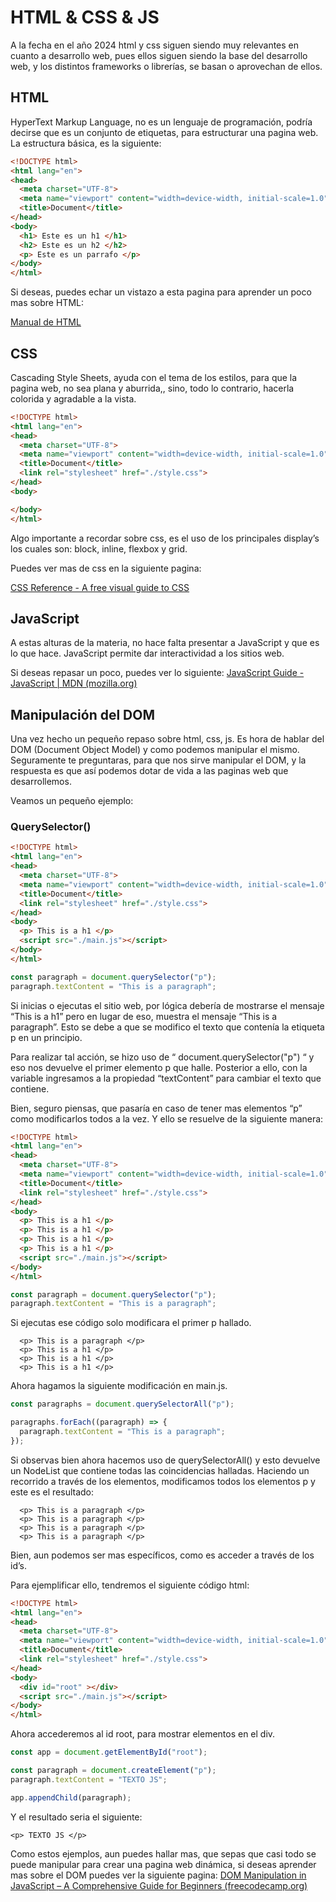 # HTML & CSS & JS

A la fecha en el año 2024 html y css siguen siendo muy relevantes en cuanto a desarrollo web, pues ellos siguen siendo la base del desarrollo web, y los distintos frameworks o librerías, se basan o aprovechan de ellos.

## HTML

HyperText Markup Language, no es un lenguaje de programación, podría decirse que es un conjunto de etiquetas, para estructurar una pagina web. La estructura básica, es la siguiente:

```html
<!DOCTYPE html>
<html lang="en">
<head>
  <meta charset="UTF-8">
  <meta name="viewport" content="width=device-width, initial-scale=1.0">
  <title>Document</title>
</head>
<body>
  <h1> Este es un h1 </h1>
  <h2> Este es un h2 </h2>
  <p> Este es un parrafo </p>
</body>
</html>
```

Si deseas, puedes echar un vistazo a esta pagina para aprender un poco mas sobre HTML: 

[Manual de HTML](https://desarrolloweb.com/manuales/manual-html.html)

## CSS

Cascading Style Sheets, ayuda con el tema de los estilos, para que la pagina web, no sea plana y aburrida,, sino, todo lo contrario, hacerla colorida y agradable a la vista.



```html
<!DOCTYPE html>
<html lang="en">
<head>
  <meta charset="UTF-8">
  <meta name="viewport" content="width=device-width, initial-scale=1.0">
  <title>Document</title>
  <link rel="stylesheet" href="./style.css">
</head>
<body>

</body>
</html>
```

Algo importante a recordar sobre css, es el uso de los principales display’s los cuales son: block, inline, flexbox y grid.

Puedes ver mas de css en la siguiente pagina:

[CSS Reference - A free visual guide to CSS](https://cssreference.io/)

## JavaScript

A estas alturas de la materia, no hace falta presentar a JavaScript y que es lo que hace. JavaScript permite dar interactividad a los sitios web. 

Si deseas repasar un poco, puedes ver lo siguiente: [JavaScript Guide - JavaScript | MDN (mozilla.org)](https://developer.mozilla.org/en-US/docs/Web/JavaScript/Guide)

## Manipulación del DOM

Una vez hecho un pequeño repaso sobre html, css, js. Es hora de hablar del DOM (Document Object Model) y como podemos manipular el mismo. Seguramente te preguntaras, para que nos sirve manipular el DOM, y la respuesta es que así podemos dotar de vida a las paginas web que desarrollemos.

Veamos un pequeño ejemplo:

### QuerySelector()

```html
<!DOCTYPE html>
<html lang="en">
<head>
  <meta charset="UTF-8">
  <meta name="viewport" content="width=device-width, initial-scale=1.0">
  <title>Document</title>
  <link rel="stylesheet" href="./style.css">
</head>
<body>
  <p> This is a h1 </p>
  <script src="./main.js"></script>
</body>
</html>
```

```jsx
const paragraph = document.querySelector("p");
paragraph.textContent = "This is a paragraph";
```

Si inicias o ejecutas el sitio web, por lógica debería de mostrarse el mensaje “This is a h1” pero en lugar de eso, muestra el mensaje “This is a paragraph”. Esto se debe a que se modifico el texto que contenía la etiqueta p en un principio. 

Para realizar tal acción, se hizo uso de “ document.querySelector("p") “ y eso nos devuelve el primer elemento p que halle. Posterior a ello, con la variable ingresamos a la propiedad “textContent” para cambiar el texto que contiene.

Bien, seguro piensas, que pasaría en caso de tener mas elementos “p” como modificarlos todos a la vez. Y ello se resuelve de la siguiente manera:

```html
<!DOCTYPE html>
<html lang="en">
<head>
  <meta charset="UTF-8">
  <meta name="viewport" content="width=device-width, initial-scale=1.0">
  <title>Document</title>
  <link rel="stylesheet" href="./style.css">
</head>
<body>
  <p> This is a h1 </p>
  <p> This is a h1 </p>
  <p> This is a h1 </p>
  <p> This is a h1 </p>
  <script src="./main.js"></script>
</body>
</html>
```

```jsx
const paragraph = document.querySelector("p");
paragraph.textContent = "This is a paragraph";
```

Si ejecutas ese código solo modificara el primer p hallado.

```
  <p> This is a paragraph </p>
  <p> This is a h1 </p>
  <p> This is a h1 </p>
  <p> This is a h1 </p>
```

Ahora hagamos la siguiente modificación en main.js.

```jsx
const paragraphs = document.querySelectorAll("p");

paragraphs.forEach((paragraph) => {
  paragraph.textContent = "This is a paragraph";
});
```

Si observas bien ahora hacemos uso de querySelectorAll() y esto devuelve un NodeList que contiene todas las coincidencias halladas. Haciendo un recorrido a través de los elementos, modificamos todos los elementos p y este es el resultado:

```
  <p> This is a paragraph </p>
  <p> This is a paragraph </p>
  <p> This is a paragraph </p>
  <p> This is a paragraph </p>
```

Bien, aun podemos ser mas específicos, como es acceder a través de los id’s. 

Para ejemplificar ello, tendremos el siguiente código html:

```html
<!DOCTYPE html>
<html lang="en">
<head>
  <meta charset="UTF-8">
  <meta name="viewport" content="width=device-width, initial-scale=1.0">
  <title>Document</title>
  <link rel="stylesheet" href="./style.css">
</head>
<body>
  <div id="root" ></div>
  <script src="./main.js"></script>
</body>
</html>
```

Ahora accederemos al id root, para mostrar elementos en el div.

```jsx
const app = document.getElementById("root");

const paragraph = document.createElement("p");
paragraph.textContent = "TEXTO JS";

app.appendChild(paragraph);
```

Y el resultado seria el siguiente:

```
<p> TEXTO JS </p>
```

Como estos ejemplos, aun puedes hallar mas, que sepas que casi todo se puede manipular para crear una pagina web dinámica, si deseas aprender mas sobre el DOM puedes ver la siguiente pagina: [DOM Manipulation in JavaScript – A Comprehensive Guide for Beginners (freecodecamp.org)](https://www.freecodecamp.org/news/dom-manipulation-in-javascript/)
